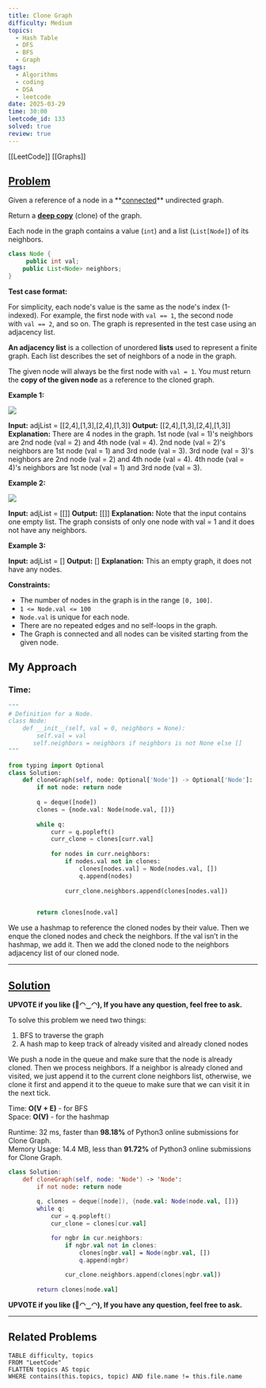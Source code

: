 ```yaml
---
title: Clone Graph
difficulty: Medium
topics:
  - Hash Table
  - DFS
  - BFS
  - Graph
tags:
  - Algorithms
  - coding
  - DSA
  - leetcode
date: 2025-03-29
time: 30:00
leetcode_id: 133
solved: true
review: true
---
```

[[LeetCode]]
[[Graphs]]
## [Problem](https://leetcode.com/problems/clone-graph/description/)
Given a reference of a node in a **[connected](https://en.wikipedia.org/wiki/Connectivity_\(graph_theory\)#Connected_graph)** undirected graph.

Return a [**deep copy**](https://en.wikipedia.org/wiki/Object_copying#Deep_copy) (clone) of the graph.

Each node in the graph contains a value (`int`) and a list (`List[Node]`) of its neighbors.

``` Java
class Node {
     public int val;
    public List<Node> neighbors;
}
```
**Test case format:**

For simplicity, each node's value is the same as the node's index (1-indexed). For example, the first node with `val == 1`, the second node with `val == 2`, and so on. The graph is represented in the test case using an adjacency list.

**An adjacency list** is a collection of unordered **lists** used to represent a finite graph. Each list describes the set of neighbors of a node in the graph.

The given node will always be the first node with `val = 1`. You must return the **copy of the given node** as a reference to the cloned graph.

**Example 1:**

![](https://assets.leetcode.com/uploads/2019/11/04/133_clone_graph_question.png)

**Input:** adjList = [[2,4],[1,3],[2,4],[1,3]]
**Output:** [[2,4],[1,3],[2,4],[1,3]]
**Explanation:** There are 4 nodes in the graph.
1st node (val = 1)'s neighbors are 2nd node (val = 2) and 4th node (val = 4).
2nd node (val = 2)'s neighbors are 1st node (val = 1) and 3rd node (val = 3).
3rd node (val = 3)'s neighbors are 2nd node (val = 2) and 4th node (val = 4).
4th node (val = 4)'s neighbors are 1st node (val = 1) and 3rd node (val = 3).

**Example 2:**

![](https://assets.leetcode.com/uploads/2020/01/07/graph.png)

**Input:** adjList = [[]]
**Output:** [[]]
**Explanation:** Note that the input contains one empty list. The graph consists of only one node with val = 1 and it does not have any neighbors.

**Example 3:**

**Input:** adjList = []
**Output:** []
**Explanation:** This an empty graph, it does not have any nodes.

**Constraints:**

- The number of nodes in the graph is in the range `[0, 100]`.
- `1 <= Node.val <= 100`
- `Node.val` is unique for each node.
- There are no repeated edges and no self-loops in the graph.
- The Graph is connected and all nodes can be visited starting from the given node.


## My Approach
### Time: 
```python
"""
# Definition for a Node.
class Node:
    def __init__(self, val = 0, neighbors = None):
        self.val = val
       self.neighbors = neighbors if neighbors is not None else []
"""
  
from typing import Optional
class Solution:
    def cloneGraph(self, node: Optional['Node']) -> Optional['Node']:
        if not node: return node
  
        q = deque([node])
        clones = {node.val: Node(node.val, [])}
  
        while q:
            curr = q.popleft()
            curr_clone = clones[curr.val]
  
            for nodes in curr.neighbors:
                if nodes.val not in clones:
                    clones[nodes.val] = Node(nodes.val, [])
                    q.append(nodes)
  
                curr_clone.neighbors.append(clones[nodes.val])

  
        return clones[node.val]
```
We use a hashmap to reference the cloned nodes by their value. Then we enque the cloned nodes and check the neighbors. If the val isn’t in the hashmap, we add it. Then we add the cloned node to the neighbors adjacency list of our cloned node.


---
## [Solution](https://leetcode.com/problems/clone-graph/solutions/1792858/python3-iterative-bfs-beats-98-explained)
**UPVOTE if you like (🌸◠‿◠), If you have any question, feel free to ask.**

To solve this problem we need two things:

1. BFS to traverse the graph
2. A hash map to keep track of already visited and already cloned nodes

We push a node in the queue and make sure that the node is already cloned. Then we process neighbors. If a neighbor is already cloned and visited, we just append it to the current clone neighbors list, otherwise, we clone it first and append it to the queue to make sure that we can visit it in the next tick.

Time: **O(V + E)** - for BFS  
Space: **O(V)** - for the hashmap

Runtime: 32 ms, faster than **98.18%** of Python3 online submissions for Clone Graph.  
Memory Usage: 14.4 MB, less than **91.72%** of Python3 online submissions for Clone Graph.

```kotlin
class Solution:
    def cloneGraph(self, node: 'Node') -> 'Node':
        if not node: return node
        
        q, clones = deque([node]), {node.val: Node(node.val, [])}
        while q:
            cur = q.popleft() 
            cur_clone = clones[cur.val]            

            for ngbr in cur.neighbors:
                if ngbr.val not in clones:
                    clones[ngbr.val] = Node(ngbr.val, [])
                    q.append(ngbr)
                    
                cur_clone.neighbors.append(clones[ngbr.val])
                
        return clones[node.val]
```

**UPVOTE if you like (🌸◠‿◠), If you have any question, feel free to ask.**



---
## Related Problems
```dataview
TABLE difficulty, topics
FROM "LeetCode"
FLATTEN topics AS topic
WHERE contains(this.topics, topic) AND file.name != this.file.name
```